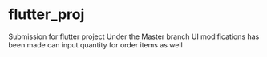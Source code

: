 # flutter_proj

Submission for flutter project
Under the Master branch
UI modifications has been made
can input quantity for order items as well

